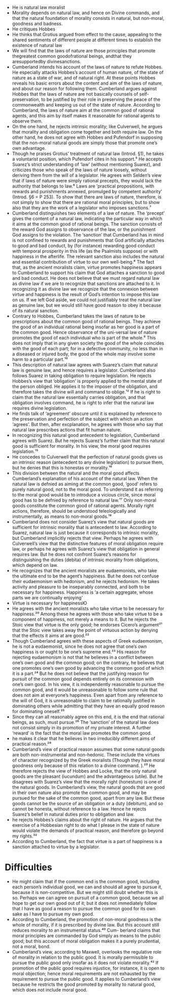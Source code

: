 - He is natural law moralist
- Morality depends on natural law, and hence on Divine commands, and that the natural foundation of morality consists in natural, but non-moral, goodness and badness.
- He critiques Hobbes
- He thinks that Grotius argued from effect to the cause, appealing to the shared sentiments of different people at different times to establish the existence of natural law
- We will find that the laws of nature are those principles that promote thegreatest common goodofrational beings, andthat they aresupportedby divinesanctions.
- Cumberland intends his account of the laws of nature to refute Hobbes. He especially attacks Hobbes’s account of human nature, of the state of nature as a state of war, and of natural right. At these points Hobbes reveals his basic errors about the content and aim of the laws of nature, and about our reason for following them. Cumberland argues against Hobbes that the laws of nature are not basically counsels of self-preservation, to be justified by their role in preserving the peace of the commonwealth and keeping us out of the state of nature. According to Cumberland, the laws of nature aim at the common good of rational agents, and this aim by itself makes it reasonable for rational agents to observe them.
- On the one hand, he rejects intrinsic morality; like Culverwell, he argues that morality and obligation come together and both require law. On the other hand, he does not agree with Hobbes and Pufendorf in supposing that the non-moral natural goods are simply those that promote one’s own advantage. 
- Though he praises Grotius’ treatment of natural law (Introd. §1), he takes a voluntarist position, which Pufendorf cites in his support.⁵ He accepts Suarez’s strict understanding of ‘law’ (without mentioning Suarez), and criticizes those who speak of the laws of nature loosely, without deriving them from the will of a legislator. He agrees with Selden’s view that if laws of nature were simply rational precepts, they would lack the authority that belongs to law.⁶ Laws are ‘practical propositions, with rewards and punishments annexed, promulged by competent authority’ (Introd. §6 = P 253). To show that there are laws of nature, therefore, is not simply to show that there are rational moral principles, but to show also that they are the work of a legislator who imposes sanctions.⁷
- Cumberland distinguishes two elements of a law of nature. The ‘precept’ gives the content of a natural law, indicating the particular way in which it aims at the common good of rational beings. The sanction consists of the reward God assigns to observance of the law, or the punishment God assigns to the violation.
The ‘sanction’ that Cumberland has in mind is not confined to rewards and punishments that God artificially attaches to good and bad conduct, by (for instance) rewarding good conduct with temporal prosperity in this life (as the Psalmists suppose) or with happiness in the afterlife. The relevant sanction also includes the natural and essential contribution of virtue to our own well-being.⁸ The fact that, as the ancient moralists claim, virtue promotes happiness appears to Cumberland to support his claim that God attaches a sanction to good and bad conduct. He does not believe that we must regard natural law as divine law if we are to recognize that sanctions are attached to it. In recognizing it as divine law we recognize that the connexion between virtue and happiness is the result of God’s intention to impose this law on us. If we left God aside, we could not justifiably treat the natural law as genuine law, but we would still have good reason to obey it because of its natural sanction. 
- Contrary to Hobbes, Cumberland takes the laws of nature to be prescriptions about the common good of rational beings. They achieve the good of an individual rational being insofar as her good is a part of the common good. Hence observance of the uni-versal law of nature promotes the good of each individual who is part of the whole.⁹ This does not imply that in any given society the good of the whole coincides with the good of each part; for in a defective community, no less than in a diseased or injured body, the good of the whole may involve some harm to a particular part.¹⁰
- This description of natural law agrees with Suarez’s claim that natural law is genuine law, and hence requires a legislator. Cumberland also follows Suarez in taking obligation to require legislation. He rejects Hobbes’s view that ‘obligation’ is properly applied to the mental state of the person obliged. He applies it to the imposer of the obligation, and therefore takes the divine will and command to oblige.¹² If he is right to claim that the natural law essentially carries obligation, and that obligation involves command, he is right to infer that the natural law requires divine legislation.
- He finds talk of ‘agreement’ obscure until it is explained by reference to the preservation and perfection of the subject with which an action ‘agrees’. But then, after excplanation, he agrees with those who say that natural law prescribes actions that fit human nature.
- In recognizing this natural good antecedent to legislation, Cumberland agrees with Suarez. But he rejects Suarez’s further claim that this natural good is sufficient for morality. In his view, the moral good requires legislation.¹⁵
- He concedes to Culverwell that the perfection of natural goods gives us an intrinsic reason (antecedent to any divine legislation) to pursue them, but he denies that this is honestas or morality.¹⁶ 
- This division between the natural and the moral good affects Cumberland’s explanation of his account of the natural law. When the natural law is defnied as aiming at the common good, ‘good’ refers to purely natural good, not to the moral good. To understand it as referring to the moral good would be to introduce a vicious circle, since moral good has to be defnied by reference to natural law.¹⁷ Only non-moral goods constitute the common good of rational agents. Morally right actions, therefore, should be understood teleologically and instrumentally, as means to non-moral goods.¹⁸ 
- Cumberland does not consider Suarez’s view that natural goods are sufficient for intrinsic morality that is antecedent to law. According to Suarez, natural law is just because it corresponds to intrinsic morality, but Cumberland implicitly rejects that view. Perhaps he agrees with Culverwell’s view that the distinctive features of moral obligation require law, or perhaps he agrees with Suarez’s view that obligation in general requires law. But he does not confront Suarez’s reasons for distinguishing the duties (debita) of intrinsic morality from obligations, which depend on law. 
- He recognizes that the ancient moralists are eudaemonists, who take the ultimate end to be the agent’s happiness. But he does not confuse their eudaemonism with hedonism, and he rejects hedonism. He takes activity and pleasure to be inseparably connected, and both to be necessary for happiness. Happiness is ‘a certain aggregate, whose parts we are continually enjoying’
- Virtue is necessary for happinessЮ
- He agrees with the ancient moralists who take virtue to be necessary for happiness.²⁰ Among these he agrees with those who take virtue to be a component of happiness, not merely a means to it. But he rejects the Stoic view that virtue is the only good; he endorses Cicero’s argument²¹ that the Stoic view takes away the point of virtuous action by denying that the effects it aims at are good.²² 
- Though Cumberland agrees with these aspects of Greek eudaemonism, he is not a eudaemonist, since he does not agree that one’s own happiness is or ought to be one’s supreme end.²³ His reason for rejecting eudaemonism is not that he believes in a conflict between one’s own good and the common good; on the contrary, he believes that one promotes one’s own good by advancing the common good of which it is a part.²⁴ But he does not believe that the justifying reason for pursuit of the common good depends entirely on its connexion with one’s own good. In his view, it is independently reasonable to pursue the common good, and it would be unreasonable to follow some rule that does not aim at everyone’s happiness. Even apart from any reference to the will of God, it is unreasonable to claim to be rationally justified in dominating others while admitting that they have an equally good reason for dominating oneself.²⁵ 
- Since they can all reasonably agree on this end, it is the end that rational beings, as such, must pursue.²⁶ The ‘sanction’ of the natural law does not consist simply in its promotion of my private interest. A further ‘reward’ is the fact that the moral law promotes the common good.
- he makes it clear that he believes in two irreducibly different aims of practical reason.²⁸ 
- Cumberland’s view of practical reason assumes that some natural goods are both non-instrumental and non-hedonic. These include the virtues of character recognized by the Greek moralists (Though they have moral goodness only because of this relation to a divine command. ).²⁹ He therefore rejects the view of Hobbes and Locke, that the only natural goods are the pleasant (iucundum) and the advantageous (utile). But he disagrees with Suarez’s view that the morally right (honestum) is one of the natural goods. In Cumberland’s view, the natural goods that are good in their own nature also promote the common good, and may be pursued for the sake of the common good, apart from any law. But these goods cannot be the source of an obligation or a duty (debitum), and so cannot be honesta, without reference to a law. Hence he rejects Suarez’s belief in natural duties prior to obligation and law. 
- he rejects Hobbes’s claims about the right of nature. He argues that the exercise of a Hobbesian right to do what I please in the state of nature would violate the demands of practical reason, and therefore go beyond my rights.³² 
- According to Cumberland, the fact that virtue is a part of happiness is a sanction attached to virtue by a legislator. 









#                  Difficulties

- He might claim that if the common end is the common good, including each person’s individual good, we can and should all agree to pursue it, because it is non-competitive. But we might still doubt whether this is so. Perhaps we can agree on pursuit of a common good, because we all hope to get our own good out of it; but it does not immediately follow that I have as good a reason to pursue the common good for its own sake as I have to pursue my own good. 
- According to Cumberland, the promotion of non-moral goodness is the whole of morality, if it is prescribed by divine law. But this account still reduces morality to an instrumental status.⁴⁰ Cum-
berland claims that moral principles are commanded by God simply as means to the public good; but this account of moral obligation makes it a purely prudential, not a moral, bond. 
- Cumberland’s view, according to Maxwell, overlooks the regulative role of morality in relation to the public good. It is morally permissible to pursue the public good only insofar as it does not violate morality.⁴² If promotion of the public good requires injustice, for instance, it is open to moral objection; hence moral requirements are not exhausted by the requirement to pursue the public good. It applies to Cumberland’s view because he restricts the good promoted by morality to natural good, which does not include moral good. 